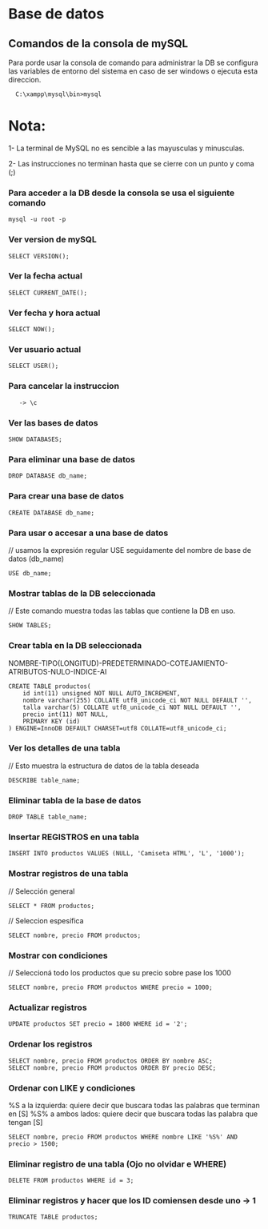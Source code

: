 
# Base de datos
## Comandos de la consola de mySQL

Para porde usar la consola de comando para administrar la DB 
se configura las variables de entorno del sistema en caso de ser windows 
o ejecuta esta direccion.
~~~
  C:\xampp\mysql\bin>mysql
~~~

# Nota: 
  1- La terminal de MySQL no es sencible 
  a las mayusculas y minusculas.

  2- Las instrucciones no terminan hasta que se 
  cierre con un punto y coma (;)

### Para acceder a la DB desde la consola se usa el siguiente comando
~~~
mysql -u root -p
~~~

### Ver version de mySQL
~~~
SELECT VERSION();
~~~

### Ver la fecha actual
~~~
SELECT CURRENT_DATE();
~~~

### Ver fecha y hora actual
~~~
SELECT NOW();
~~~

### Ver usuario actual
~~~
SELECT USER();
~~~

### Para  cancelar la instruccion
~~~
   -> \c
~~~

### Ver las bases de datos
~~~
SHOW DATABASES;
~~~

### Para eliminar una base de datos
~~~
DROP DATABASE db_name;
~~~

### Para crear una base de datos
~~~
CREATE DATABASE db_name;
~~~

### Para usar o accesar a una base de datos
// usamos la expresión regular USE seguidamente del nombre de base de datos (db_name)
~~~
USE db_name;

~~~

### Mostrar tablas de la DB seleccionada
// Este comando muestra todas las tablas que contiene la DB en uso.
~~~
SHOW TABLES;
~~~

### Crear tabla en la DB seleccionada

 NOMBRE-TIPO(LONGITUD)-PREDETERMINADO-COTEJAMIENTO-ATRIBUTOS-NULO-INDICE-AI
~~~
CREATE TABLE productos(
    id int(11) unsigned NOT NULL AUTO_INCREMENT,
    nombre varchar(255) COLLATE utf8_unicode_ci NOT NULL DEFAULT '',
    talla varchar(5) COLLATE utf8_unicode_ci NOT NULL DEFAULT '',
    precio int(11) NOT NULL,
    PRIMARY KEY (id)
) ENGINE=InnoDB DEFAULT CHARSET=utf8 COLLATE=utf8_unicode_ci;
~~~

### Ver los detalles de una tabla
// Esto muestra la estructura de datos de la tabla deseada
~~~
DESCRIBE table_name;
~~~

### Eliminar tabla de la base de datos
~~~
DROP TABLE table_name;
~~~

### Insertar REGISTROS en una tabla
~~~
INSERT INTO productos VALUES (NULL, 'Camiseta HTML', 'L', '1000');
~~~

### Mostrar registros de una tabla
// Selección general
~~~
SELECT * FROM productos;
~~~
// Seleccion espesífica 
~~~
SELECT nombre, precio FROM productos;
~~~

### Mostrar con condiciones
// Seleccioná todo los productos que su precio sobre pase los 1000
~~~
SELECT nombre, precio FROM productos WHERE precio = 1000;
~~~

### Actualizar registros
~~~
UPDATE productos SET precio = 1800 WHERE id = '2';
~~~

### Ordenar los registros
~~~
SELECT nombre, precio FROM productos ORDER BY nombre ASC;
SELECT nombre, precio FROM productos ORDER BY precio DESC;
~~~

### Ordenar con LIKE y condiciones
%S a la izquierda: quiere decir que buscara todas las palabras que terminan en [S]
%S% a ambos lados: quiere decir que buscara todas las palabra que tengan [S]
~~~
SELECT nombre, precio FROM productos WHERE nombre LIKE '%S%' AND precio > 1500;
~~~

### Eliminar registro de una tabla (Ojo no olvidar e WHERE)
~~~
DELETE FROM productos WHERE id = 3;
~~~

### Eliminar registros y hacer que los ID comiensen desde uno -> 1
~~~
TRUNCATE TABLE productos;
~~~